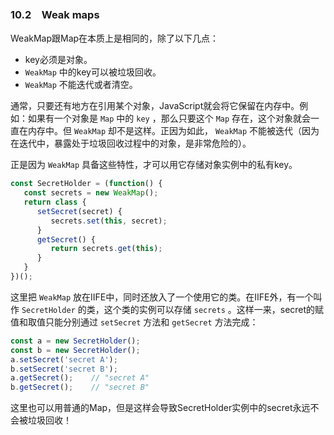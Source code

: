 ### 10.2　Weak maps

WeakMap跟Map在本质上是相同的，除了以下几点：

+ key必须是对象。
+ `WeakMap` 中的key可以被垃圾回收。
+ `WeakMap` 不能迭代或者清空。

通常，只要还有地方在引用某个对象，JavaScript就会将它保留在内存中。例如：如果有一个对象是 `Map` 中的 `key` ，那么只要这个 `Map` 存在，这个对象就会一直在内存中。但 `WeakMap` 却不是这样。正因为如此， `WeakMap` 不能被迭代（因为在迭代中，暴露处于垃圾回收过程中的对象，是非常危险的）。

正是因为 `WeakMap` 具备这些特性，才可以用它存储对象实例中的私有key。

```javascript
const SecretHolder = (function() {
   const secrets = new WeakMap();
   return class {
      setSecret(secret) {
         secrets.set(this, secret);
      }
      getSecret() {
         return secrets.get(this);
      }
   } 
})();
```

这里把 `WeakMap` 放在IIFE中，同时还放入了一个使用它的类。在IIFE外，有一个叫作 `SecretHolder` 的类，这个类的实例可以存储 `secrets` 。这样一来，secret的赋值和取值只能分别通过 `setSecret` 方法和 `getSecret` 方法完成：

```javascript
const a = new SecretHolder();
const b = new SecretHolder();
a.setSecret('secret A');
b.setSecret('secret B');
a.getSecret();    // "secret A"
b.getSecret();    // "secret B"
```

这里也可以用普通的Map，但是这样会导致SecretHolder实例中的secret永远不会被垃圾回收！

